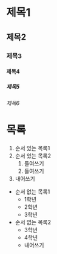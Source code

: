 # 제목1
## 제목2
### 제목3
#### 제목4
##### 제목5
###### 제목6

# 목록
1. 순서 있는 목록1
2. 순서 있는 목록2
   1. 들여쓰기
   2. 들여쓰기
 3. 내어쓰기

- 순서 없는 목록1
     - 1학년
     - 2학년
     - 3학년
- 순서 없는 목록2
     - 3학년
     - 4학년
  - 내어쓰기
